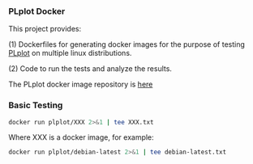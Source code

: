 ### PLplot Docker ###

This project provides:

(1) Dockerfiles for generating docker images for the purpose of testing [PLplot](http://plplot.sourceforge.net/) on multiple linux distributions.

(2) Code to run the tests and analyze the results.


The PLplot docker image repository is [here](https://hub.docker.com/u/plplot/)

### Basic Testing ###

```sh
docker run plplot/XXX 2>&1 | tee XXX.txt
```

Where XXX is a docker image, for example:

```sh
docker run plplot/debian-latest 2>&1 | tee debian-latest.txt
```
